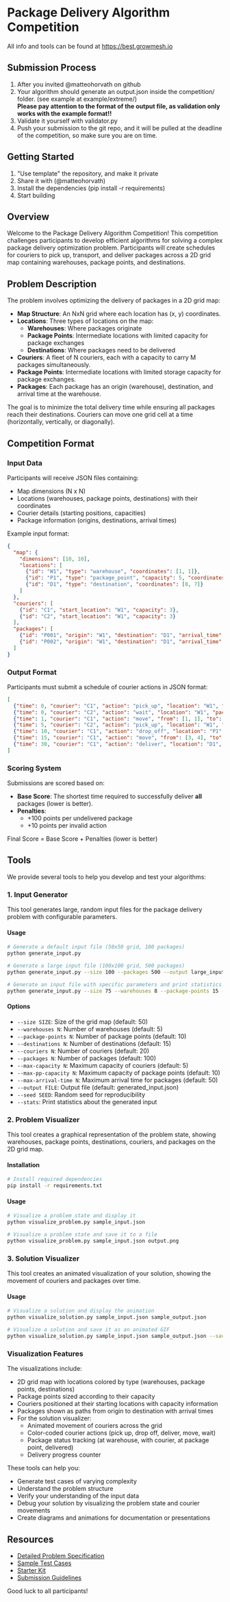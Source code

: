 # Package Delivery Algorithm Competition

All info and tools can be found at https://best.growmesh.io

## Submission Process

1. After you invited @matteohorvath on github
2. Your algorithm should generate an output.json inside the competition/ folder. (see example at example/extreme/)  
**Please pay attention to the format of the output file, as validation only works with the example format!!**
3. Validate it yourself with validator.py
4. Push your submission to the git repo, and it will be pulled at the deadline of the competition, so make sure you are on time.

## Getting Started

1. "Use template" the repository, and make it private
2. Share it with (@matteohorvath)
3. Install the dependencies (pip install -r requirements)
4. Start building

## Overview

Welcome to the Package Delivery Algorithm Competition! This competition challenges participants to develop efficient algorithms for solving a complex package delivery optimization problem. Participants will create schedules for couriers to pick up, transport, and deliver packages across a 2D grid map containing warehouses, package points, and destinations.

## Problem Description

The problem involves optimizing the delivery of packages in a 2D grid map:

- **Map Structure**: An NxN grid where each location has (x, y) coordinates.
- **Locations**: Three types of locations on the map:
  - **Warehouses**: Where packages originate
  - **Package Points**: Intermediate locations with limited capacity for package exchanges
  - **Destinations**: Where packages need to be delivered
- **Couriers**: A fleet of N couriers, each with a capacity to carry M packages simultaneously.
- **Package Points**: Intermediate locations with limited storage capacity for package exchanges.
- **Packages**: Each package has an origin (warehouse), destination, and arrival time at the warehouse.

The goal is to minimize the total delivery time while ensuring all packages reach their destinations. Couriers can move one grid cell at a time (horizontally, vertically, or diagonally).

## Competition Format

### Input Data

Participants will receive JSON files containing:

- Map dimensions (N x N)
- Locations (warehouses, package points, destinations) with their coordinates
- Courier details (starting positions, capacities)
- Package information (origins, destinations, arrival times)

Example input format:

```json
{
  "map": {
    "dimensions": [10, 10],
    "locations": [
      {"id": "W1", "type": "warehouse", "coordinates": [1, 1]},
      {"id": "P1", "type": "package_point", "capacity": 5, "coordinates": [3, 4]},
      {"id": "D1", "type": "destination", "coordinates": [8, 7]}
    ]
  },
  "couriers": [
    {"id": "C1", "start_location": "W1", "capacity": 3},
    {"id": "C2", "start_location": "W1", "capacity": 3}
  ],
  "packages": [
    {"id": "P001", "origin": "W1", "destination": "D1", "arrival_time": 0},
    {"id": "P002", "origin": "W1", "destination": "D1", "arrival_time": 5}
  ]
}
```

### Output Format

Participants must submit a schedule of courier actions in JSON format:

```json
[
  {"time": 0, "courier": "C1", "action": "pick_up", "location": "W1", "packages": ["P001"]},
  {"time": 0, "courier": "C2", "action": "wait", "location": "W1", "packages": []},
  {"time": 1, "courier": "C1", "action": "move", "from": [1, 1], "to": [2, 2], "packages": ["P001"]},
  {"time": 5, "courier": "C2", "action": "pick_up", "location": "W1", "packages": ["P002"]},
  {"time": 10, "courier": "C1", "action": "drop_off", "location": "P1", "packages": ["P001"]},
  {"time": 15, "courier": "C1", "action": "move", "from": [3, 4], "to": [4, 5], "packages": []},
  {"time": 30, "courier": "C1", "action": "deliver", "location": "D1", "packages": ["P001"]}
]
```

### Scoring System

Submissions are scored based on:

- **Base Score**: The shortest time required to successfully deliver **all** packages (lower is better).
- **Penalties**:
  - +100 points per undelivered package
  - +10 points per invalid action

Final Score = Base Score + Penalties (lower is better)



## Tools

We provide several tools to help you develop and test your algorithms:

### 1. Input Generator

This tool generates large, random input files for the package delivery problem with configurable parameters.

#### Usage

```bash
# Generate a default input file (50x50 grid, 100 packages)
python generate_input.py

# Generate a large input file (100x100 grid, 500 packages)
python generate_input.py --size 100 --packages 500 --output large_input.json

# Generate an input file with specific parameters and print statistics
python generate_input.py --size 75 --warehouses 8 --package-points 15 --destinations 20 --couriers 30 --packages 200 --stats
```

#### Options

- `--size SIZE`: Size of the grid map (default: 50)
- `--warehouses N`: Number of warehouses (default: 5)
- `--package-points N`: Number of package points (default: 10)
- `--destinations N`: Number of destinations (default: 15)
- `--couriers N`: Number of couriers (default: 20)
- `--packages N`: Number of packages (default: 100)
- `--max-capacity N`: Maximum capacity of couriers (default: 5)
- `--max-pp-capacity N`: Maximum capacity of package points (default: 10)
- `--max-arrival-time N`: Maximum arrival time for packages (default: 50)
- `--output FILE`: Output file (default: generated_input.json)
- `--seed SEED`: Random seed for reproducibility
- `--stats`: Print statistics about the generated input

### 2. Problem Visualizer

This tool creates a graphical representation of the problem state, showing warehouses, package points, destinations, couriers, and packages on the 2D grid map.

#### Installation

```bash
# Install required dependencies
pip install -r requirements.txt
```

#### Usage

```bash
# Visualize a problem state and display it
python visualize_problem.py sample_input.json

# Visualize a problem state and save it to a file
python visualize_problem.py sample_input.json output.png
```

### 3. Solution Visualizer

This tool creates an animated visualization of your solution, showing the movement of couriers and packages over time.

#### Usage

```bash
# Visualize a solution and display the animation
python visualize_solution.py sample_input.json sample_output.json

# Visualize a solution and save it as an animated GIF
python visualize_solution.py sample_input.json sample_output.json --save solution.gif
```

### Visualization Features

The visualizations include:
- 2D grid map with locations colored by type (warehouses, package points, destinations)
- Package points sized according to their capacity
- Couriers positioned at their starting locations with capacity information
- Packages shown as paths from origin to destination with arrival times
- For the solution visualizer:
  - Animated movement of couriers across the grid
  - Color-coded courier actions (pick up, drop off, deliver, move, wait)
  - Package status tracking (at warehouse, with courier, at package point, delivered)
  - Delivery progress counter

These tools can help you:
- Generate test cases of varying complexity
- Understand the problem structure
- Verify your understanding of the input data
- Debug your solution by visualizing the problem state and courier movements
- Create diagrams and animations for documentation or presentations

## Resources

- [Detailed Problem Specification](docs/problem_spec.md)
- [Sample Test Cases](data/samples/)
- [Starter Kit](code/starter_kit/)
- [Submission Guidelines](docs/submission_guidelines.md)

Good luck to all participants!
